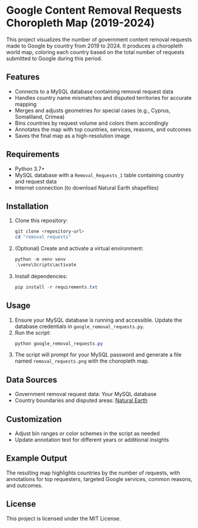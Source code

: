 
# Google Content Removal Requests Choropleth Map (2019-2024)

This project visualizes the number of government content removal requests made to Google by country from 2019 to 2024. It produces a choropleth world map, coloring each country based on the total number of requests submitted to Google during this period.

## Features
- Connects to a MySQL database containing removal request data
- Handles country name mismatches and disputed territories for accurate mapping
- Merges and adjusts geometries for special cases (e.g., Cyprus, Somaliland, Crimea)
- Bins countries by request volume and colors them accordingly
- Annotates the map with top countries, services, reasons, and outcomes
- Saves the final map as a high-resolution image

## Requirements
- Python 3.7+
- MySQL database with a `Removal_Requests_1` table containing country and request data
- Internet connection (to download Natural Earth shapefiles)

## Installation
1. Clone this repository:
   ```powershell
   git clone <repository-url>
   cd "removal requests"
   ```
2. (Optional) Create and activate a virtual environment:
   ```powershell
   python -m venv venv
   .\venv\Scripts\activate
   ```
3. Install dependencies:
   ```powershell
   pip install -r requirements.txt
   ```

## Usage
1. Ensure your MySQL database is running and accessible. Update the database credentials in `google_removal_requests.py`.
2. Run the script:
   ```powershell
   python google_removal_requests.py
   ```
3. The script will prompt for your MySQL password and generate a file named `removal_requests.png` with the choropleth map.

## Data Sources
- Government removal request data: Your MySQL database
- Country boundaries and disputed areas: [Natural Earth](https://www.naturalearthdata.com/)

## Customization
- Adjust bin ranges or color schemes in the script as needed
- Update annotation text for different years or additional insights

## Example Output
The resulting map highlights countries by the number of requests, with annotations for top requesters, targeted Google services, common reasons, and outcomes.

## License
This project is licensed under the MIT License.
